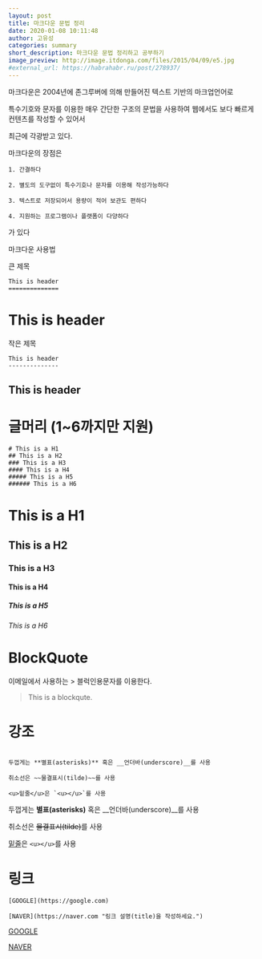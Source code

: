 ```yaml
---
layout: post
title: 마크다운 문법 정리
date: 2020-01-08 10:11:48
author: 고유성
categories: summary
short_description: 마크다운 문법 정리하고 공부하기
image_preview: http://image.itdonga.com/files/2015/04/09/e5.jpg
#external_url: https://habrahabr.ru/post/278937/
---
```

마크다운은 2004년에 존그루버에 의해 만들어진 텍스트 기반의 마크업언어로

특수기호와 문자를 이용한 매우 간단한 구조의 문법을 사용하여 웹에서도 보다 빠르게 컨텐츠를 작성할 수 있어서

최근에 각광받고 있다.

마크다운의 장점은 

~~~
1. 간결하다

2. 별도의 도구없이 특수기호나 문자를 이용해 작성가능하다

3. 텍스트로 저장되어서 용량이 적어 보관도 편하다

4. 지원하는 프로그램이나 플랫폼이 다양하다
~~~

가 있다

마크다운 사용법


큰 제목

~~~
This is header
==============
~~~

This is header
==============

작은 제목

~~~
This is header
--------------
~~~

This is header
--------------

글머리 (1~6까지만 지원)
======================

~~~
# This is a H1
## This is a H2
### This is a H3
#### This is a H4
##### This is a H5
###### This is a H6
~~~

# This is a H1

## This is a H2

### This is a H3

#### This is a H4

##### This is a H5

###### This is a H6


BlockQuote
============

이메일에서 사용하는 > 블럭인용문자를 이용한다.

> This is a blockqute.

강조
======

~~~

두껍게는 **별표(asterisks)** 혹은 __언더바(underscore)__를 사용

취소선은 ~~물결표시(tilde)~~를 사용

<u>밑줄</u>은 `<u></u>`를 사용
~~~


두껍게는 **별표(asterisks)** 혹은 __언더바(underscore)__를 사용

취소선은 ~~물결표시(tilde)~~를 사용

<u>밑줄</u>은 `<u></u>`를 사용

링크
=====

~~~
[GOOGLE](https://google.com)

[NAVER](https://naver.com "링크 설명(title)을 작성하세요.")

~~~

[GOOGLE](https://google.com)

[NAVER](https://naver.com "링크 설명(title)을 작성하세요.")

